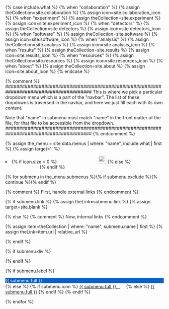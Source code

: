 {% case include.what %}
{% when "collaboration" %}	{% assign theCollection=site.collaboration %} {% assign icon=site.collaboration_icon %}
{% when "experiment" %}		{% assign theCollection=site.experiment %} {% assign icon=site.experiment_icon %}
{% when "detectors" %}		{% assign theCollection=site.detectors %}  {% assign icon=site.detectors_icon %}
{% when "software" %}		{% assign theCollection=site.software %}   {% assign icon=site.software_icon %}
{% when "analysis" %}		{% assign theCollection=site.analysis %}   {% assign icon=site.analysis_icon %}
{% when "results" %}		{% assign theCollection=site.results %}    {% assign icon=site.results_icon %}
{% when "resources" %}		{% assign theCollection=site.resources %}  {% assign icon=site.resources_icon %}
{% when "about" %}		{% assign theCollection=site.about %}      {% assign icon=site.about_icon %}
{% endcase %}

{% comment %}
#######################################################################################
This is where we pick a particular dropdown menu which is a part
of the "navbar". The list of these dropdowns is traversed in the navbar,
and here we just fill each with its own content.

Note that "name" in submenu must match "name" in the front matter of the file, for
that file to be accessible from the dropdown.
#######################################################################################
{% endcomment %}

{% assign the_menu = site.data.menus | where: "name", include.what | first %}
{% assign target='' %}

<li class="nav-item dropdown px-4">
  {% if icon.size > 0 %}
  <a class="nav-link dropdown-toggle" href="#" id="navbarDropdown" role="button" data-toggle="dropdown" aria-haspopup="true" aria-expanded="false" style="color: #fff;">{{ the_menu.full }}&nbsp;&nbsp;<img src="{{ icon | relative_url }}" height="24" width="24"></a>
  {% else %}
  <a class="nav-link dropdown-toggle" href="#" id="navbarDropdown" role="button" data-toggle="dropdown" aria-haspopup="true" aria-expanded="false" style="color: #fff;">{{ the_menu.full }}</a>
  {% endif %}
  
<div class="dropdown-menu" aria-labelledby="navbarDropdown">

{% for submenu in the_menu.submenus %}{% if submenu.exclude %}{% continue %}{% endif %}

{% comment %}
First, handle external links
{% endcomment %}

{% if submenu.link %}
{% assign theLink=submenu.link %}
{% assign target=site.blank %}

{% else %}
{% comment %}
Now, internal links
{% endcomment %}

{% assign item=theCollection | where: "name", submenu.name | first %}
{% assign theLink=item.url | relative_url %}

{% endif %}

{% if submenu.div %}<div class="dropdown-divider"></div>{% endif %}

{% if submenu.label %}
<div class="dropdown-item" style="color: #fff; background-color: #0062cc;">{{ submenu.full }}&nbsp;<img src="{{ site.dn_arrow_icon | relative_url }}" height="8" width="8"/></div>
{% else %}
{% if submenu.icon %}
<a class="dropdown-item" href="{{ theLink }}" {{ target }}>{{ submenu.full }} &nbsp; <img src="{{ submenu.icon | relative_url}}" height="16"/></a>
{% else %}
<a class="dropdown-item" href="{{ theLink }}" {{ target }}>{{ submenu.full }}</a>
{% endif %}
{% endif %}

{% endfor %}

</div>
</li>

